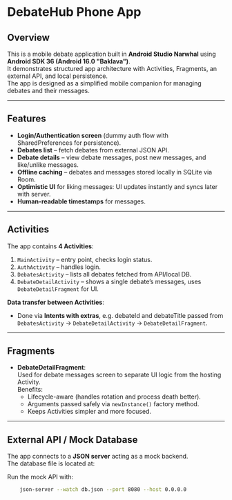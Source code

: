 # DebateHub Phone App

## Overview
This is a mobile debate application built in **Android Studio Narwhal** using **Android SDK 36 (Android 16.0 "Baklava")**.  
It demonstrates structured app architecture with Activities, Fragments, an external API, and local persistence.  
The app is designed as a simplified mobile companion for managing debates and their messages.

---

## Features
- **Login/Authentication screen** (dummy auth flow with SharedPreferences for persistence).
- **Debates list** – fetch debates from external JSON API.
- **Debate details** – view debate messages, post new messages, and like/unlike messages.
- **Offline caching** – debates and messages stored locally in SQLite via Room.
- **Optimistic UI** for liking messages: UI updates instantly and syncs later with server.
- **Human-readable timestamps** for messages.

---

## Activities
The app contains **4 Activities**:
1. `MainActivity` – entry point, checks login status.
2. `AuthActivity` – handles login.
3. `DebatesActivity` – lists all debates fetched from API/local DB.
4. `DebateDetailActivity` – shows a single debate’s messages, uses `DebateDetailFragment` for UI.

**Data transfer between Activities**:
- Done via **Intents with extras**, e.g. debateId and debateTitle passed from `DebatesActivity` → `DebateDetailActivity` → `DebateDetailFragment`.

---

## Fragments
- **DebateDetailFragment**:  
  Used for debate messages screen to separate UI logic from the hosting Activity.  
  Benefits:
    - Lifecycle-aware (handles rotation and process death better).
    - Arguments passed safely via `newInstance()` factory method.
    - Keeps Activities simpler and more focused.

---

## External API / Mock Database
The app connects to a **JSON server** acting as a mock backend.  
The database file is located at:  

Run the mock API with:
```bash
    json-server --watch db.json --port 8080 --host 0.0.0.0
```